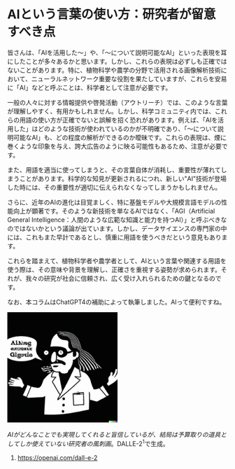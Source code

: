 # AIという言葉の使い方：研究者が留意すべき点
皆さんは、「AIを活用した〜」や、「〜について説明可能なAI」といった表現を耳にしたことが多々あるかと思います。しかし、これらの表現は必ずしも正確ではないことがあります。特に、植物科学や農学の分野で活用される画像解析技術において、ニューラルネットワーク重要な役割を果たしていますが、これらを安易に「AI」などと呼ぶことは、科学者として注意が必要です。

一般の人々に対する情報提供や啓発活動（アウトリーチ）では、このような言葉が理解しやすく、有用かもしれません。しかし、科学コミュニティ内では、これらの用語の使い方が正確でないと誤解を招く恐れがあります。例えば、「AIを活用した」はどのような技術が使われているのかが不明確であり、「〜について説明可能なAI」も、どの程度の解析ができるのか曖昧です。これらの表現は、煙に巻くような印象を与え、誇大広告のように映る可能性もあるため、注意が必要です。

また、用語を適当に使ってしまうと、その言葉自体が消耗し、重要性が薄れてしまうことがあります。科学的な知見が更新されるにつれ、新しい"AI"技術が登場した時には、その重要性が適切に伝えられなくなってしまうかもしれません。

さらに、近年のAIの進化は目覚ましく、特に基盤モデルや大規模言語モデルの性能向上が顕著です。そのような新技術を単なるAIではなく、「AGI（Artificial General Intelligence：人間のような広範な知識と能力を持つAI）」と呼ぶべきなのではないかという議論が出ています。しかし、データサイエンスの専門家の中には、これもまた早計であるとし、慎重に用語を使うべきだという意見もあります。

これらを踏まえて、植物科学者や農学者として、AIという言葉や関連する用語を使う際は、その意味や背景を理解し、正確さを重視する姿勢が求められます。それが、我々の研究が社会に信頼され、広く受け入れられるための鍵となるのです。

なお、本コラムはChatGPT4の補助によって執筆しました。AIって便利ですね。

<img src="assets/sci1.png" width=50%></img>

*AIがどんなことでも実現してくれると盲信しているが、結局は予算取りの道具としてしか使えていない研究者の風刺画*。DALLE-2<sup>1</sup>で生成。


1. https://openai.com/dall-e-2
